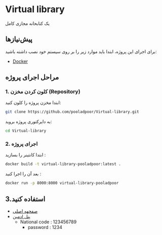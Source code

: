 

# Virtual library

یک کتابحانه مجازی کامل

## پیش‌نیازها

برای اجرای این پروژه، ابتدا باید موارد زیر را بر روی سیستم خود نصب داشته باشید:

- [Docker](https://www.docker.com/get-started)

## مراحل اجرای پروژه

### 1. کلون کردن مخزن (Repository)
ابتدا مخزن پروژه را کلون کنید:

```bash
git clone https://github.com/pooladpoor/Virtual-library.git
```
به دایرکتوری پروژه بروید:
```bash
cd Virtual-library
```

### 2. اجرای پروژه 
ابتدا کانتینر را بسازید :
```bash
docker build -t virtual-library-pooladpoor:latest .   
```
بعد آن را اجرا کنید :
```bash
docker run -p 8000:8000 virtual-library-pooladpoor 
```
## 3.استفاده کنید

- [صفحهه اصلی](http://localhost:8000/)
- [پنل ادمین](http://localhost:8000/admin)
  - National code : 123456789
    - password : 1234

